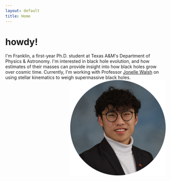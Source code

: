 ```yaml
---
layout: default
title: Home
---
```


# howdy!

I'm Franklin, a first-year Ph.D. student at Texas A&M's Department of Physics & Astronomy. I'm interested in black hole evolution, and how estimates of their masses can provide insight into how black holes grow over cosmic time. Currently, I'm working with Professor [Jonelle Walsh](https://jonellewalsh.weebly.com/) on using stellar kinematics to weigh supermassive black holes. <img style="float: right;" src="/assets/img/headshot_300.png">






